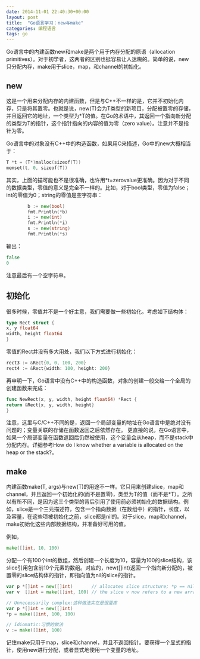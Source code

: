```yaml
---
date: 2014-11-01 22:40:30+00:00
layout: post
title:  "Go语言学习：new与make"
categories: 编程语言
tags: go
---
```


Go语言中的内建函数new和make是两个用于内存分配的原语（allocation primitives）。对于初学者，这两者的区别也挺容易让人迷糊的。简单的说，new只分配内存，make用于slice，map，和channel的初始化。

new
------
这是一个用来分配内存的内建函数，但是与C++不一样的是，它并不初始化内存，只是将其置零。也就是说，new(T)会为T类型的新项目，分配被置零的存储，并且返回它的地址，一个类型为*T的值。在Go的术语中，其返回一个指向新分配的类型为T的指针，这个指针指向的内容的值为零（zero value）。注意并不是指针为零。

Go语言中的对象没有C++中的构造函数，如果用C来描述，Go中的new大概相当于：

```go
T *t = (T*)malloc(sizeof(T))
memset(t, 0, sizeof(T))
```
其实，上面的描可能也不是很准确，也许用*t=zerovalue更准确。因为对于不同的数据类型，零值的意义是完全不一样的。比如，对于bool类型，零值为false；int的零值为0；string的零值是空字符串：

```go
        b := new(bool)
        fmt.Println(*b)
        i := new(int)
        fmt.Println(*i)
        s := new(string)
        fmt.Println(*s)
```
输出：

```go
false
0

```
注意最后有一个空字符串。

初始化
------
很多时候，零值并不是一个好主意，我们需要做一些初始化。考虑如下结构体：

```go
type Rect struct { 
x, y float64
width, height float64 
}
```
零值的Rect并没有多大用处，我们以下方式进行初始化：

```go
rect3 := &Rect{0, 0, 100, 200}
rect4 := &Rect{width: 100, height: 200}
```
再申明一下，Go语言中没有C++中的构造函数，对象的创建一般交给一个全局的创建函数来完成：

```go
func NewRect(x, y, width, height float64) *Rect { 
return &Rect{x, y, width, height}
}
```
注意，这里与C/C++不同的是，返回一个局部变量的地址在Go语言中是绝对没有问题的；变量关联的存储在函数返回之后依然存在。
更直接的说，在Go语言中，如果一个局部变量在函数返回后仍然被使用，这个变量会从heap，而不是stack中分配内存。详细参考How do I know whether a variable is allocated on the heap or the stack?。

make
------
内建函数make(T, args)与new(T)的用途不一样。它只用来创建slice，map和channel，并且返回一个初始化的(而不是置零)，类型为T的值（而不是*T）。之所以有所不同，是因为这三个类型的背后引用了使用前必须初始化的数据结构。例如，slice是一个三元描述符，包含一个指向数据（在数组中）的指针，长度，以及容量，在这些项被初始化之前，slice都是nil的。对于slice，map和channel，make初始化这些内部数据结构，并准备好可用的值。

例如，

```go
make([]int, 10, 100)
```
分配一个有100个int的数组，然后创建一个长度为10，容量为100的slice结构，该slice引用包含前10个元素的数组。对应的，new([]int)返回一个指向新分配的，被置零的slice结构体的指针，即指向值为nil的slice的指针。

```go
var p *[]int = new([]int)       // allocates slice structure; *p == nil; rarely useful
var v  []int = make([]int, 100) // the slice v now refers to a new array of 100 ints

// Unnecessarily complex:这种做法实在是很蛋疼
var p *[]int = new([]int)
*p = make([]int, 100, 100)

// Idiomatic:习惯的做法
v := make([]int, 100)
```
记住make只用于map，slice和channel，并且不返回指针。要获得一个显式的指针，使用new进行分配，或者显式地使用一个变量的地址。
